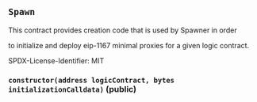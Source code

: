 ## `Spawn`

This contract provides creation code that is used by Spawner in order

to initialize and deploy eip-1167 minimal proxies for a given logic contract.

SPDX-License-Identifier: MIT

### `constructor(address logicContract, bytes initializationCalldata)` (public)

